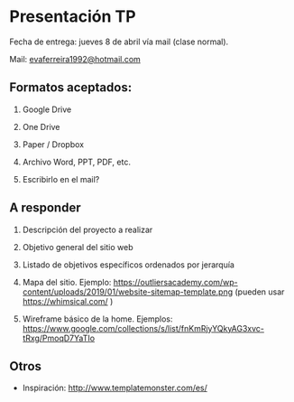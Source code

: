# Presentación TP

Fecha de entrega: jueves 8 de abril vía mail (clase normal).

Mail: evaferreira1992@hotmail.com

## Formatos aceptados:

1. Google Drive

2. One Drive

3. Paper / Dropbox

4. Archivo Word, PPT, PDF, etc.

5. Escribirlo en el mail?


## A responder

1. Descripción del proyecto a realizar

2. Objetivo general del sitio web

3. Listado de objetivos específicos ordenados por jerarquía

4. Mapa del sitio. Ejemplo: https://outliersacademy.com/wp-content/uploads/2019/01/website-sitemap-template.png (pueden usar https://whimsical.com/ )

5. Wireframe básico de la home. Ejemplos: https://www.google.com/collections/s/list/fnKmRjyYQkyAG3xvc-tRxg/PmoqD7YaTIo


## Otros

* Inspiración: http://www.templatemonster.com/es/

